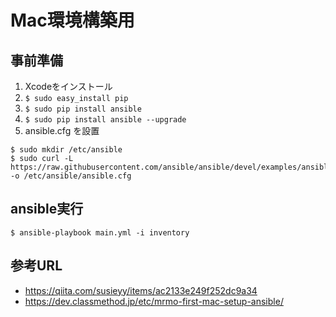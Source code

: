 # Mac環境構築用

## 事前準備
1. Xcodeをインストール
2. `$ sudo easy_install pip`
3. `$ sudo pip install ansible`
4. `$ sudo pip install ansible --upgrade`
5. ansible.cfg を設置
```
$ sudo mkdir /etc/ansible
$ sudo curl -L https://raw.githubusercontent.com/ansible/ansible/devel/examples/ansible.cfg -o /etc/ansible/ansible.cfg
```

## ansible実行
`$ ansible-playbook main.yml -i inventory`

## 参考URL
* https://qiita.com/susieyy/items/ac2133e249f252dc9a34
* https://dev.classmethod.jp/etc/mrmo-first-mac-setup-ansible/
